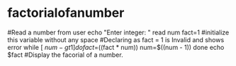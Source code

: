 # factorialofanumber

#Read a number from user
echo "Enter integer: "
read num
fact=1 #initialize this variable without any space
#Declaring as fact = 1 is Invalid and shows error
while [ $num -gt 1 ]
do
  fact=$((fact * num))
  num=$((num - 1))
done
echo $fact  #Display the facorial of a number.
